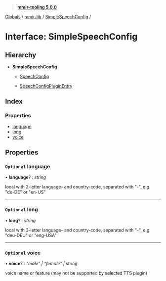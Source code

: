 > **[mmir-tooling 5.0.0](../README.md)**

[Globals](../README.md) / [mmir-lib](../modules/mmir_lib.md) / [SimpleSpeechConfig](mmir_lib.simplespeechconfig.md) /

# Interface: SimpleSpeechConfig

## Hierarchy

* **SimpleSpeechConfig**

  * [SpeechConfig](mmir_lib.speechconfig.md)

  * [SpeechConfigPluginEntry](mmir_lib.speechconfigpluginentry.md)

## Index

### Properties

* [language](mmir_lib.simplespeechconfig.md#optional-language)
* [long](mmir_lib.simplespeechconfig.md#optional-long)
* [voice](mmir_lib.simplespeechconfig.md#optional-voice)

## Properties

### `Optional` language

• **language**? : *string*

local with 2-letter language- and country-code, separated with "-", e.g. "de-DE" or "en-US"

___

### `Optional` long

• **long**? : *string*

local with 3-letter language- and country-code, separated with "-", e.g. "deu-DEU" or "eng-USA"

___

### `Optional` voice

• **voice**? : *"male" | "female" | string*

voice name or feature (may not be supported by selected TTS plugin)